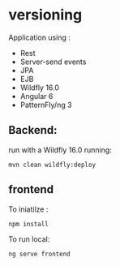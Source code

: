 # versioning
Application using :
- Rest
- Server-send events
- JPA
- EJB
- Wildfly 16.0
- Angular 6
- PatternFly/ng 3

## Backend:
run with a Wildfly 16.0 running:
```
mvn clean wildfly:deploy
```

## frontend

To iniatilze :
```
npm install
```

To run local:
```
ng serve frontend
```
